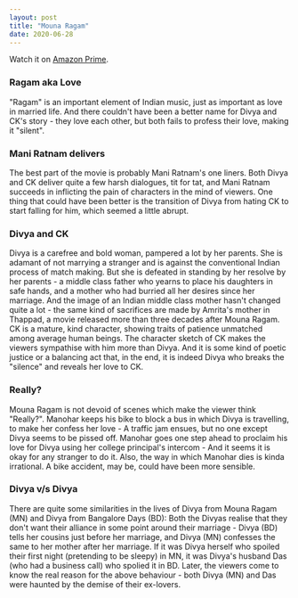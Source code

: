 ```yaml
---
layout: post
title: "Mouna Ragam"
date: 2020-06-28
---
```

Watch it on [Amazon Prime](https://www.primevideo.com/detail/0KN7YBDJ8UZNMGZZ4U1PPTSRT0/).

### Ragam aka Love
"Ragam" is an important element of Indian music, just as important as love in married life. And there 
couldn't have been a better name for Divya and CK's story - they love each other, but both fails to 
profess their love, making it "silent".

### Mani Ratnam delivers 
The best part of the movie is probably Mani Ratnam's one liners. Both Divya and CK deliver quite a few 
harsh dialogues, tit for tat, and Mani Ratnam succeeds in inflicting the pain of characters in the mind 
of viewers. One thing that could have been better is the transition of Divya from hating CK to start 
falling for him, which seemed a little abrupt.

### Divya and CK
Divya is a carefree and bold woman, pampered a lot by her parents. She is adamant of not marrying a 
stranger and is against the conventional Indian process of match making. But she is defeated in standing
by her resolve by her parents - a middle class father who yearns to place his daughters in safe hands,
and a mother who had burried all her desires since her marriage. And the image of an Indian middle class
mother hasn't changed quite a lot - the same kind of sacrifices are made by Amrita's mother in Thappad, 
a movie released more than three decades after Mouna Ragam. <br>
CK is a mature, kind character, showing traits of patience unmatched among average human beings. The 
character sketch of CK makes the viewers sympathise with him more than Divya. And it is some kind of 
poetic justice or a balancing act that, in the end, it is indeed Divya who breaks the "silence" and 
reveals her love to CK.

### Really?
Mouna Ragam is not devoid of scenes which make the viewer think "Really?". Manohar 
keeps his bike to block a bus in which Divya is travelling, to make her confess her
love - A traffic jam ensues, but no one except Divya seems to be pissed off. Manohar 
goes one step ahead to proclaim his love for Divya using her college principal's 
intercom - And it seems it is okay for any stranger to do it. Also, the way in which Manohar dies is 
kinda irrational. A bike accident, may be, could have been more sensible. 

### Divya v/s Divya
There are quite some similarities in the lives of Divya from Mouna Ragam (MN) and Divya from 
Bangalore Days (BD): Both the Divyas realise that they don't want their alliance in some point around their marriage - Divya (BD)
tells her cousins just before her marriage, and Divya (MN) confesses the same to her mother after her 
marriage. If it was Divya herself who spoiled their first night (pretending to be sleepy) in MN, it was Divya's
husband Das (who had a business call) who spolied it in BD. Later, the viewers come to know the real reason for the above behaviour - both Divya (MN) and Das were
haunted by the demise of their ex-lovers. 